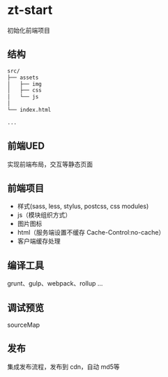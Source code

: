 # zt-start

初始化前端项目

## 结构

```bash
src/
├── assets
│   ├── img
│   ├── css
│   └── js
│
└── index.html

...
```

## 前端UED

实现前端布局，交互等静态页面

## 前端项目

- 样式(sass, less, stylus, postcss, css modules)
- js（模块组织方式）
- 图片图标
- html（服务端设置不缓存 Cache-Control:no-cache）
- 客户端缓存处理

## 编译工具

grunt、gulp、webpack、rollup ...

## 调试预览

sourceMap

## 发布

集成发布流程，发布到 cdn，自动 md5等
